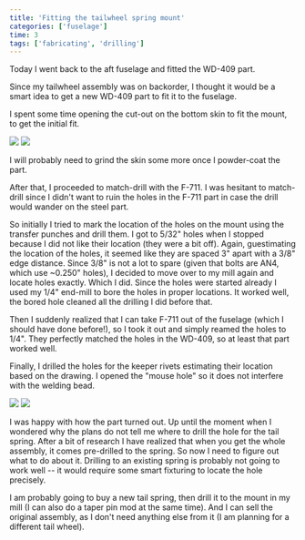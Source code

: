 ```yaml
---
title: 'Fitting the tailwheel spring mount'
categories: ['fuselage']
time: 3
tags: ['fabricating', 'drilling']
---
```


Today I went back to the aft fuselage and fitted the WD-409 part.

<!-- more -->

Since my tailwheel assembly was on backorder, I thought it would be a smart idea to get a new WD-409 part to fit it to the fuselage.

I spent some time opening the cut-out on the bottom skin to fit the mount, to get the initial fit.

![](0-fitting-the-mount.jpeg)
![](2-bottom-view.jpeg)

I will probably need to grind the skin some more once I powder-coat the part.

After that, I proceeded to match-drill with the F-711. I was hesitant to match-drill since I didn't want to ruin the holes in the F-711 part in case the drill would wander on the steel part.

So initially I tried to mark the location of the holes on the mount using the transfer punches and drill them. I got to 5/32" holes when I stopped because I did not like their location (they were a bit off). Again, guestimating the location of the holes, it seemed like they are spaced 3" apart with a 3/8" edge distance. Since 3/8" is not a lot to spare (given that bolts are AN4, which use ~0.250" holes), I decided to move over to my mill again and locate holes exactly. Which I did. Since the holes were started already I used my 1/4" end-mill to bore the holes in proper locations. It worked well, the bored hole cleaned all the drilling I did before that.

Then I suddenly realized that I can take F-711 out of the fuselage (which I should have done before!), so I took it out and simply reamed the holes to 1/4". They perfectly matched the holes in the WD-409, so at least that part worked well.

Finally, I drilled the holes for the keeper rivets estimating their location based on the drawing. I opened the "mouse hole" so it does not interfere with the welding bead.

![](1-drilled-to-f711.jpeg)
![](3-back-view.jpeg)

I was happy with how the part turned out. Up until the moment when I wondered why the plans do not tell me where to drill the hole for the tail spring. After a bit of research I have realized that when you get the whole assembly, it comes pre-drilled to the spring. So now I need to figure out what to do about it. Drilling to an existing spring is probably not going to work well -- it would require some smart fixturing to locate the hole precisely.

I am probably going to buy a new tail spring, then drill it to the mount in my mill (I can also do a taper pin mod at the same time). And I can sell the original assembly, as I don't need anything else from it (I am planning for a different tail wheel).
